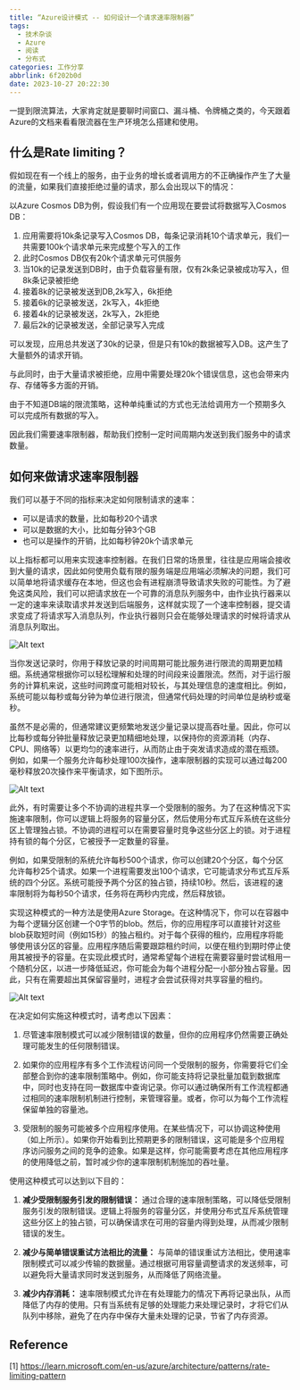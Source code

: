 ```yaml
---
title: “Azure设计模式 -- 如何设计一个请求速率限制器”
tags:
  - 技术杂谈
  - Azure
  - 阅读
  - 分布式
categories: 工作分享
abbrlink: 6f202b0d
date: 2023-10-27 20:22:30
---
```


一提到限流算法，大家肯定就是要聊时间窗口、漏斗桶、令牌桶之类的，今天跟着Azure的文档来看看限流器在生产环境怎么搭建和使用。

## 什么是Rate limiting？

假如现在有一个线上的服务，由于业务的增长或者调用方的不正确操作产生了大量的流量，如果我们直接拒绝过量的请求，那么会出现以下的情况：

以Azure Cosmos DB为例，假设我们有一个应用现在要尝试将数据写入Cosmos DB：

1. 应用需要将10k条记录写入Cosmos DB，每条记录消耗10个请求单元，我们一共需要100k个请求单元来完成整个写入的工作
2. 此时Cosmos DB仅有20k个请求单元可供服务
3. 当10k的记录发送到DB时，由于负载容量有限，仅有2k条记录被成功写入，但8k条记录被拒绝
4. 接着8k的记录被发送到DB,2k写入，6k拒绝
5. 接着6k的记录被发送，2k写入，4k拒绝
6. 接着4k的记录被发送，2k写入，2k拒绝
7. 最后2k的记录被发送，全部记录写入完成

可以发现，应用总共发送了30k的记录，但是只有10k的数据被写入DB。这产生了大量额外的请求开销。

与此同时，由于大量请求被拒绝，应用中需要处理20k个错误信息，这也会带来内存、存储等多方面的开销。

由于不知道DB端的限流策略，这种单纯重试的方式也无法给调用方一个预期多久可以完成所有数据的写入。

因此我们需要速率限制器，帮助我们控制一定时间周期内发送到我们服务中的请求数量。

## 如何来做请求速率限制器

我们可以基于不同的指标来决定如何限制请求的速率：

- 可以是请求的数量，比如每秒20个请求
- 可以是数据的大小，比如每分钟3个GB
- 也可以是操作的开销，比如每秒钟20k个请求单元

以上指标都可以用来实现速率控制器。在我们日常的场景里，往往是应用端会接收到大量的请求，因此如何使用负载有限的服务端是应用端必须解决的问题，我们可以简单地将请求缓存在本地，但这也会有进程崩溃导致请求失败的可能性。为了避免这类风险，我们可以把请求放在一个可靠的消息队列服务中，由作业执行器来以一定的速率来读取请求并发送到后端服务，这样就实现了一个速率控制器，提交请求变成了将请求写入消息队列，作业执行器则只会在能够处理请求的时候将请求从消息队列取出。

![Alt text](durable_msging_service.png)

当你发送记录时，你用于释放记录的时间周期可能比服务进行限流的周期更加精细。系统通常根据你可以轻松理解和处理的时间段来设置限流。然而，对于运行服务的计算机来说，这些时间跨度可能相对较长，与其处理信息的速度相比。例如，系统可能以每秒或每分钟为单位进行限流，但通常代码处理的时间单位是纳秒或毫秒。

虽然不是必需的，但通常建议更频繁地发送少量记录以提高吞吐量。因此，你可以比每秒或每分钟批量释放记录更加精细地处理，以保持你的资源消耗（内存、CPU、网络等）以更均匀的速率进行，从而防止由于突发请求造成的潜在瓶颈。例如，如果一个服务允许每秒处理100次操作，速率限制器的实现可以通过每200毫秒释放20次操作来平衡请求，如下图所示。

![Alt text](rate_limited_flow.png)

此外，有时需要让多个不协调的进程共享一个受限制的服务。为了在这种情况下实施速率限制，你可以逻辑上将服务的容量分区，然后使用分布式互斥系统在这些分区上管理独占锁。不协调的进程可以在需要容量时竞争这些分区上的锁。对于进程持有锁的每个分区，它被授予一定数量的容量。

例如，如果受限制的系统允许每秒500个请求，你可以创建20个分区，每个分区允许每秒25个请求。如果一个进程需要发出100个请求，它可能请求分布式互斥系统的四个分区。系统可能授予两个分区的独占锁，持续10秒。然后，该进程的速率限制将为每秒50个请求，任务将在两秒内完成，然后释放锁。

实现这种模式的一种方法是使用Azure Storage。在这种情况下，你可以在容器中为每个逻辑分区创建一个0字节的blob。然后，你的应用程序可以直接针对这些blob获取短时间（例如15秒）的独占租约。对于每个获得的租约，应用程序将能够使用该分区的容量。应用程序随后需要跟踪租约时间，以便在租约到期时停止使用其被授予的容量。在实现此模式时，通常希望每个进程在需要容量时尝试租用一个随机分区，以进一步降低延迟，你可能会为每个进程分配一小部分独占容量。因此，只有在需要超出其保留容量时，进程才会尝试获得对共享容量的租约。

![Alt text](azure_blob_storate.png)

在决定如何实施这种模式时，请考虑以下因素：

1. 尽管速率限制模式可以减少限制错误的数量，但你的应用程序仍然需要正确处理可能发生的任何限制错误。

2. 如果你的应用程序有多个工作流程访问同一个受限制的服务，你需要将它们全部整合到你的速率限制策略中。例如，你可能支持将记录批量加载到数据库中，同时也支持在同一数据库中查询记录。你可以通过确保所有工作流程都通过相同的速率限制机制进行控制，来管理容量。或者，你可以为每个工作流程保留单独的容量池。

3. 受限制的服务可能被多个应用程序使用。在某些情况下，可以协调这种使用（如上所示）。如果你开始看到比预期更多的限制错误，这可能是多个应用程序访问服务之间的竞争的迹象。如果是这样，你可能需要考虑在其他应用程序的使用降低之前，暂时减少你的速率限制机制施加的吞吐量。

使用这种模式可以达到以下目的：

1. **减少受限制服务引发的限制错误：** 通过合理的速率限制策略，可以降低受限制服务引发的限制错误。逻辑上将服务的容量分区，并使用分布式互斥系统管理这些分区上的独占锁，可以确保请求在可用的容量内得到处理，从而减少限制错误的发生。

2. **减少与简单错误重试方法相比的流量：** 与简单的错误重试方法相比，使用速率限制模式可以减少传输的数据量。通过根据可用容量调整请求的发送频率，可以避免将大量请求同时发送到服务，从而降低了网络流量。

3. **减少内存消耗：** 速率限制模式允许在有处理能力的情况下再将记录出队，从而降低了内存的使用。只有当系统有足够的处理能力来处理记录时，才将它们从队列中移除，避免了在内存中保存大量未处理的记录，节省了内存资源。

## Reference

[1] https://learn.microsoft.com/en-us/azure/architecture/patterns/rate-limiting-pattern